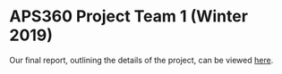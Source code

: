 # APS360 Project Team 1 (Winter 2019)

Our final report, outlining the details of the project, can be viewed [here](https://docs.google.com/document/d/1QmWpsv7lmeYFcXUk-IvBumh6OVGO-Gy-4WufvhMICb8/edit?usp=sharing).
